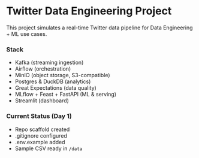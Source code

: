 # Twitter Data Engineering Project

This project simulates a real-time Twitter data pipeline for Data Engineering + ML use cases.

### Stack
- Kafka (streaming ingestion)
- Airflow (orchestration)
- MinIO (object storage, S3-compatible)
- Postgres & DuckDB (analytics)
- Great Expectations (data quality)
- MLflow + Feast + FastAPI (ML & serving)
- Streamlit (dashboard)

### Current Status (Day 1)
- Repo scaffold created
- .gitignore configured
- .env.example added
- Sample CSV ready in `/data`